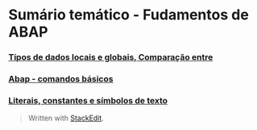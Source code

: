 # Sumário temático - Fudamentos de ABAP

### [Tipos de dados locais e globais, Comparação entre](https://github.com/emersonleite/abap_praticas/blob/master/notas03_elementos_basicos_da_linguagem_ABAP.md#compara%C3%A7%C3%A3o-categorias-de-dados-locais-e-globais)

### [Abap - comandos básicos](https://github.com/emersonleite/abap_praticas/blob/master/notas03_elementos_basicos_da_linguagem_ABAP.md#instru%C3%A7%C3%B5es-abap-b%C3%A1sicas)

### [Literais, constantes e símbolos de texto](https://github.com/emersonleite/abap_praticas/blob/master/notas03_elementos_basicos_da_linguagem_ABAP.md#literais-constantes-e-s%C3%ADmbolos-de-texto)
> Written with [StackEdit](https://stackedit.io/).
<!--stackedit_data:
eyJoaXN0b3J5IjpbNzc3MjgyMjQ5LDU1MDA0NjQyXX0=
-->